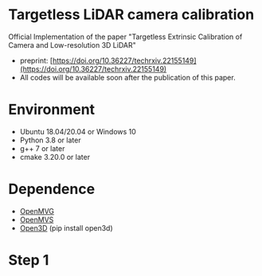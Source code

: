 # Targetless LiDAR camera calibration
Official Implementation of the paper "Targetless Extrinsic Calibration of Camera and Low-resolution 3D LiDAR"
* preprint: [https://doi.org/10.36227/techrxiv.22155149](https://doi.org/10.36227/techrxiv.22155149)
* All codes will be available soon after the publication of this paper.

# Environment
* Ubuntu 18.04/20.04 or Windows 10
* Python 3.8 or later
* g++ 7 or later
* cmake 3.20.0 or later

# Dependence
* [OpenMVG](https://github.com/openMVG/openMVG)
* [OpenMVS](https://github.com/cdcseacave/openMVS)
* [Open3D](https://github.com/isl-org/Open3D)  (pip install open3d)

# Step 1
